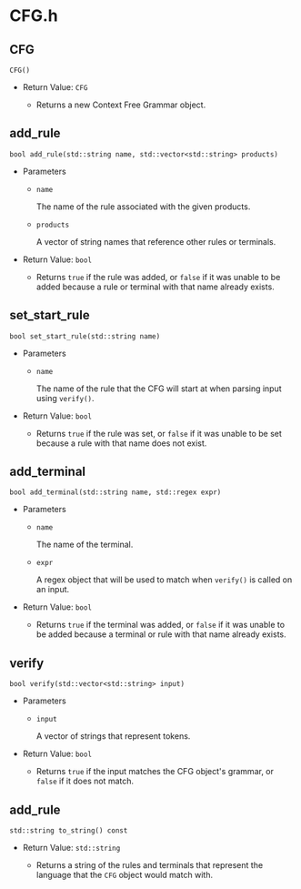 # CFG.h

## CFG
`CFG()`

- Return Value: `CFG`
    
  - Returns a new Context Free Grammar object.



## add_rule
`bool add_rule(std::string name, std::vector<std::string> products)`

- Parameters

  - `name`
   
    The name of the rule associated with the given products.

  - `products`
   
    A vector of string names that reference other rules or terminals.

- Return Value: `bool`
    
  - Returns `true` if the rule was added, or `false` if it was unable to be added because a rule or terminal with that name already exists.



## set_start_rule
`bool set_start_rule(std::string name)`

- Parameters

  - `name`
   
    The name of the rule that the CFG will start at when parsing input using `verify()`.

- Return Value: `bool`
    
  - Returns `true` if the rule was set, or `false` if it was unable to be set because a rule with that name does not exist.



## add_terminal
`bool add_terminal(std::string name, std::regex expr)`

- Parameters

  - `name`
   
    The name of the terminal.

  - `expr`
   
    A regex object that will be used to match when `verify()` is called on an input.

- Return Value: `bool`
    
  - Returns `true` if the terminal was added, or `false` if it was unable to be added because a terminal or rule with that name already exists.



## verify
`bool verify(std::vector<std::string> input)`

- Parameters

  - `input`
   
    A vector of strings that represent tokens.

- Return Value: `bool`
    
  - Returns `true` if the input matches the CFG object's grammar, or `false` if it does not match.



## add_rule
`std::string to_string() const`

- Return Value: `std::string`
    
  - Returns a string of the rules and terminals that represent the language that the `CFG` object would match with.
